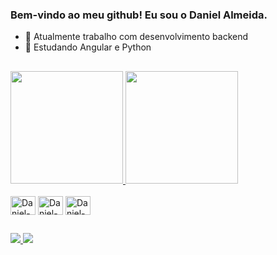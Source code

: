 ### Bem-vindo ao meu github! Eu sou o Daniel Almeida.

- 🔭 Atualmente trabalho com desenvolvimento backend 
- 🌱 Estudando Angular e Python
<h2 data-sourcepos="6:1-6:2" dir="auto"></h2>
<div>
  <a href="https://github.com/almeidasdan">
  <img height="180em" src="https://github-readme-stats.vercel.app/api?username=almeidasdan&show_icons=true&theme=dark" />
  <img height="180em" src="https://github-readme-stats.vercel.app/api/top-langs/?username=almeidasdan&layout=compact&theme=dark&langs_count=8" /></a>
</div>
<div style="display:inline_block"><br>
	<img align="center" alt="Daniel-CSharp" height="30" width="40" src="https://cdn.jsdelivr.net/gh/devicons/devicon/icons/csharp/csharp-original.svg" />
  <img align="center" alt="Daniel-CPlusplus" height="30" width="40" src="https://cdn.jsdelivr.net/gh/devicons/devicon/icons/cplusplus/cplusplus-original.svg"  />
  <img align="center" alt="Daniel-Python" height="30" width="40"src="https://cdn.jsdelivr.net/gh/devicons/devicon/icons/python/python-original.svg" />
                    
</div>
<h2 data-sourcepos="6:1-6:2" dir="auto"></h2>
<div> 
  <a href="mailto:almeidas.dan@gmail.com" target="_blank">
    <img  src="https://img.shields.io/badge/-Gmail-%23333?style=for-the-badge&amp;logo=gmail&amp;logoColor=white" style="max-width: 100%;">
  </a> 
  <a href="https://www.linkedin.com/in/almeidasdan" target="_blank">
  <img src="https://img.shields.io/badge/-LinkedIn-%230077B5?style=for-the-badge&amp;logo=linkedin&amp;logoColor=white" style="max-width: 100%;">
   </a>
</div>
